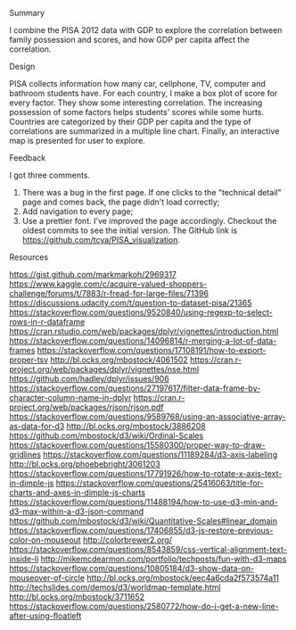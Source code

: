 Summary

I combine the PISA 2012 data with GDP to explore the correlation between family possession and scores, and how GDP per capita affect the correlation.

Design

PISA collects information how many car, cellphone, TV, computer and bathroom students have. For each country, I make a box plot of score for every factor. They show some interesting correlation. The increasing possession of some factors helps students' scores while some hurts. Countries are categorized by their GDP per capita and the type of correlations are summarized in a multiple line chart. Finally, an interactive map is presented for user to explore.

Feedback

I got three comments.
1. There was a bug in the first page. If one clicks to the "technical detail" page and comes back, the page didn't load correctly;
2. Add navigation to every page;
3. Use a prettier font.
I've improved the page accordingly. Checkout the oldest commits to see the initial version. The GitHub link is https://github.com/tcya/PISA_visualization.

Resources

https://gist.github.com/markmarkoh/2969317
https://www.kaggle.com/c/acquire-valued-shoppers-challenge/forums/t/7883/r-fread-for-large-files/71396
https://discussions.udacity.com/t/question-to-dataset-pisa/21365
https://stackoverflow.com/questions/9520840/using-regexp-to-select-rows-in-r-dataframe
https://cran.rstudio.com/web/packages/dplyr/vignettes/introduction.html
https://stackoverflow.com/questions/14096814/r-merging-a-lot-of-data-frames
https://stackoverflow.com/questions/17108191/how-to-export-proper-tsv
http://bl.ocks.org/mbostock/4061502
https://cran.r-project.org/web/packages/dplyr/vignettes/nse.html
https://github.com/hadley/dplyr/issues/906
https://stackoverflow.com/questions/27197617/filter-data-frame-by-character-column-name-in-dplyr
https://cran.r-project.org/web/packages/rjson/rjson.pdf
https://stackoverflow.com/questions/9589768/using-an-associative-array-as-data-for-d3
http://bl.ocks.org/mbostock/3886208
https://github.com/mbostock/d3/wiki/Ordinal-Scales
https://stackoverflow.com/questions/15580300/proper-way-to-draw-gridlines
https://stackoverflow.com/questions/11189284/d3-axis-labeling
http://bl.ocks.org/phoebebright/3061203
https://stackoverflow.com/questions/17791926/how-to-rotate-x-axis-text-in-dimple-js
https://stackoverflow.com/questions/25416063/title-for-charts-and-axes-in-dimple-js-charts
https://stackoverflow.com/questions/11488194/how-to-use-d3-min-and-d3-max-within-a-d3-json-command
https://github.com/mbostock/d3/wiki/Quantitative-Scales#linear_domain
https://stackoverflow.com/questions/17406855/d3-js-restore-previous-color-on-mouseout
http://colorbrewer2.org/
https://stackoverflow.com/questions/8543859/css-vertical-alignment-text-inside-li
http://mikemcdearmon.com/portfolio/techposts/fun-with-d3-maps
https://stackoverflow.com/questions/10805184/d3-show-data-on-mouseover-of-circle
http://bl.ocks.org/mbostock/eec4a6cda2f573574a11
http://techslides.com/demos/d3/worldmap-template.html
http://bl.ocks.org/mbostock/3711652
https://stackoverflow.com/questions/2580772/how-do-i-get-a-new-line-after-using-floatleft
